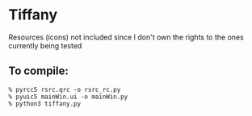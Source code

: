# Tiffany
  
Resources (icons) not included since I don't own the rights to the ones currently being tested

## To compile:
```
% pyrcc5 rsrc.qrc -o rsrc_rc.py
% pyuic5 mainWin.ui -o mainWin.py
% python3 tiffany.py
```

